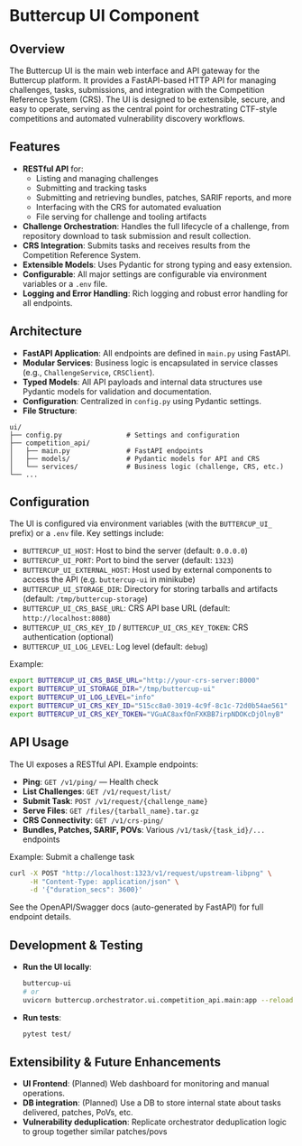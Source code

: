 # Buttercup UI Component

## Overview

The Buttercup UI is the main web interface and API gateway for the Buttercup platform. It provides a FastAPI-based HTTP API for managing challenges, tasks, submissions, and integration with the Competition Reference System (CRS). The UI is designed to be extensible, secure, and easy to operate, serving as the central point for orchestrating CTF-style competitions and automated vulnerability discovery workflows.

## Features

- **RESTful API** for:
  - Listing and managing challenges
  - Submitting and tracking tasks
  - Submitting and retrieving bundles, patches, SARIF reports, and more
  - Interfacing with the CRS for automated evaluation
  - File serving for challenge and tooling artifacts
- **Challenge Orchestration**: Handles the full lifecycle of a challenge, from repository download to task submission and result collection.
- **CRS Integration**: Submits tasks and receives results from the Competition Reference System.
- **Extensible Models**: Uses Pydantic for strong typing and easy extension.
- **Configurable**: All major settings are configurable via environment variables or a `.env` file.
- **Logging and Error Handling**: Rich logging and robust error handling for all endpoints.

## Architecture

- **FastAPI Application**: All endpoints are defined in `main.py` using FastAPI.
- **Modular Services**: Business logic is encapsulated in service classes (e.g., `ChallengeService`, `CRSClient`).
- **Typed Models**: All API payloads and internal data structures use Pydantic models for validation and documentation.
- **Configuration**: Centralized in `config.py` using Pydantic settings.
- **File Structure**:

```
ui/
├── config.py                # Settings and configuration
├── competition_api/
│   ├── main.py              # FastAPI endpoints
│   ├── models/              # Pydantic models for API and CRS
│   └── services/            # Business logic (challenge, CRS, etc.)
└── ...
```

## Configuration

The UI is configured via environment variables (with the `BUTTERCUP_UI_` prefix) or a `.env` file. Key settings include:

- `BUTTERCUP_UI_HOST`: Host to bind the server (default: `0.0.0.0`)
- `BUTTERCUP_UI_PORT`: Port to bind the server (default: `1323`)
- `BUTTERCUP_UI_EXTERNAL_HOST`: Host used by external components to access the API (e.g. `buttercup-ui` in minikube)
- `BUTTERCUP_UI_STORAGE_DIR`: Directory for storing tarballs and artifacts (default: `/tmp/buttercup-storage`)
- `BUTTERCUP_UI_CRS_BASE_URL`: CRS API base URL (default: `http://localhost:8080`)
- `BUTTERCUP_UI_CRS_KEY_ID` / `BUTTERCUP_UI_CRS_KEY_TOKEN`: CRS authentication (optional)
- `BUTTERCUP_UI_LOG_LEVEL`: Log level (default: `debug`)

Example:
```bash
export BUTTERCUP_UI_CRS_BASE_URL="http://your-crs-server:8000"
export BUTTERCUP_UI_STORAGE_DIR="/tmp/buttercup-ui"
export BUTTERCUP_UI_LOG_LEVEL="info"
export BUTTERCUP_UI_CRS_KEY_ID="515cc8a0-3019-4c9f-8c1c-72d0b54ae561"
export BUTTERCUP_UI_CRS_KEY_TOKEN="VGuAC8axfOnFXKBB7irpNDOKcDjOlnyB"
```

## API Usage

The UI exposes a RESTful API. Example endpoints:

- **Ping**: `GET /v1/ping/` — Health check
- **List Challenges**: `GET /v1/request/list/`
- **Submit Task**: `POST /v1/request/{challenge_name}`
- **Serve Files**: `GET /files/{tarball_name}.tar.gz`
- **CRS Connectivity**: `GET /v1/crs-ping/`
- **Bundles, Patches, SARIF, POVs**: Various `/v1/task/{task_id}/...` endpoints

Example: Submit a challenge task
```bash
curl -X POST "http://localhost:1323/v1/request/upstream-libpng" \
     -H "Content-Type: application/json" \
     -d '{"duration_secs": 3600}'
```

See the OpenAPI/Swagger docs (auto-generated by FastAPI) for full endpoint details.

## Development & Testing

- **Run the UI locally**:
  ```bash
  buttercup-ui
  # or
  uvicorn buttercup.orchestrator.ui.competition_api.main:app --reload
  ```
- **Run tests**:
  ```bash
  pytest test/
  ```

## Extensibility & Future Enhancements

- **UI Frontend**: (Planned) Web dashboard for monitoring and manual operations.
- **DB integration**: (Planned) Use a DB to store internal state about tasks delivered, patches, PoVs, etc.
- **Vulnerability deduplication**: Replicate orchestrator deduplication logic to group together similar patches/povs
